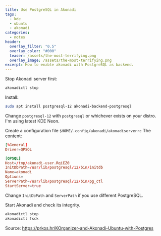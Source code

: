 ```yaml
---
title: Use PostgreSQL in Akonadi
tags:
  - kde
  - ubuntu
  - akonadi
categories:
  - notes
header:
  overlay_filter: "0.5"
  overlay_color: "#000"
  teaser: /assets/the-most-terrifying.png
  overlay_image: /assets/the-most-terrifying.png
excerpt: How to enable akonadi with PostgreSQL as backend.
---
```

Stop Akonadi server first:

```sh
akonadictl stop
```

Install:

```sh
sudo apt install postgresql-12 akonadi-backend-postgresql
```

Change `postgresql-12` with `postgresql` or whichever exists on your distro.
I'm using latest KDE Neon.

Create a configuration file `$HOME/.config/akonadi/akonadiserverrc`
The content:

```conf
[%General]
Driver=QPSQL

[QPSQL]
Host=/tmp/akonadi-user.RqiEZ0
InitDbPath=/usr/lib/postgresql/12/bin/initdb
Name=akonadi
Options=
ServerPath=/usr/lib/postgresql/12/bin/pg_ctl
StartServer=true
```

Change `InitDbPath` and `ServerPath` if you use different PostgreSQL.

Start Akonadi and check its integrity.

```sh
akonadictl stop
akonadictl fsck
```

Source:
https://prkos.hr/KOrganizer-and-Akonadi-Ubuntu-with-Postgres
